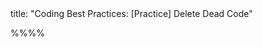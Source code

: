 <frontmatter>
title: "Coding Best Practices: [Practice] Delete Dead Code"
</frontmatter>

<link rel="stylesheet" href="{{baseUrl}}/css/textbook.css">

<div class="website-content" id="all">


%%**<include src="../path.md" inline />**%%

<include src="text.md#title" />


<div id="main">

<include src="text.md#body" />

</div>

</div>